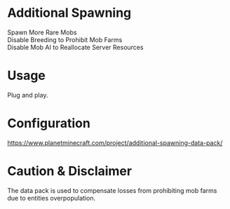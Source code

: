 # Additional Spawning
Spawn More Rare Mobs<br>
Disable Breeding to Prohibit Mob Farms<br>
Disable Mob AI to Reallocate Server Resources

# Usage
Plug and play.

# Configuration
https://www.planetminecraft.com/project/additional-spawning-data-pack/

# Caution & Disclaimer
The data pack is used to compensate losses from prohibiting mob farms due to entities overpopulation.

